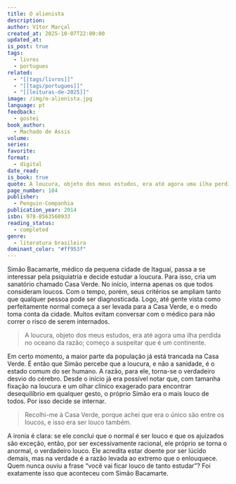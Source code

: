 ```yaml
---
title: O alienista
description:
author: Vítor Marçal
created_at: 2025-10-07T22:00:00
updated_at:
is_post: true
tags:
  - livros
  - portugues
related:
  - "[[tags/livros]]"
  - "[[tags/portugues]]"
  - "[[leituras-de-2025]]"
image: /img/o-alienista.jpg
language: pt
feedback:
  - gostei
book_author:
  - Machado de Assis
volume:
series:
favorite:
format:
  - digital
date_read:
is_book: true
quote: A loucura, objeto dos meus estudos, era até agora uma ilha perdida no oceano da razão; começo a suspeitar que é um continente.
page_number: 104
publisher:
  - Penguin-Companhia
publication_year: 2014
isbn: 978-8563560933
reading_status:
  - completed
genre:
  - literatura brasileira
dominant_color: "#ff953f"
---
```

Simão Bacamarte, médico da pequena cidade de Itaguaí, passa a se interessar pela psiquiatria e decide estudar a loucura. Para isso, cria um sanatório chamado Casa Verde. No início, interna apenas os que todos consideram loucos. Com o tempo, porém, seus critérios se ampliam tanto que qualquer pessoa pode ser diagnosticada. Logo, até gente vista como perfeitamente normal começa a ser levada para a Casa Verde, e o medo toma conta da cidade. Muitos evitam conversar com o médico para não correr o risco de serem internados.

> A loucura, objeto dos meus estudos, era até agora uma ilha perdida no oceano da razão; começo a suspeitar que é um continente.

Em certo momento, a maior parte da população já está trancada na Casa Verde. É então que Simão percebe que a loucura, e não a sanidade, é o estado comum do ser humano. A razão, para ele, torna-se o verdadeiro desvio do cérebro. Desde o início já era possível notar que, com tamanha fixação na loucura e um olhar clínico exagerado para encontrar desequilíbrio em qualquer gesto, o próprio Simão era o mais louco de todos. Por isso decide se internar.

> Recolhi-me à Casa Verde, porque achei que era o único são entre os loucos, e isso era ser louco também.

A ironia é clara: se ele conclui que o normal é ser louco e que os ajuizados são exceção, então, por ser excessivamente racional, ele próprio se torna o anormal, o verdadeiro louco. Ele acredita estar doente por ser lúcido demais, mas na verdade é a razão levada ao extremo que o enlouquece. Quem nunca ouviu a frase “você vai ficar louco de tanto estudar”? Foi exatamente isso que aconteceu com Simão Bacamarte.
